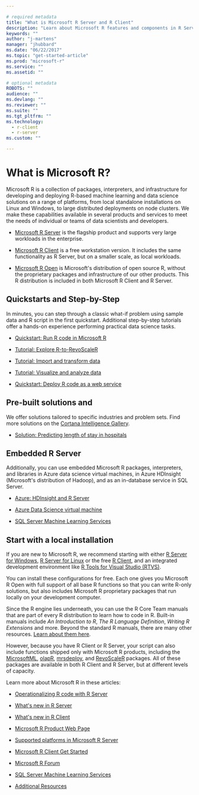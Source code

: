 ```yaml
---

# required metadata
title: "What is Microsoft R Server and R Client"
description: "Learn about Microsoft R features and components in R Server, R Client, R Open."
keywords: ""
author: "j-martens"
manager: "jhubbard"
ms.date: "06/22/2017"
ms.topic: "get-started-article"
ms.prod: "microsoft-r"
ms.service: ""
ms.assetid: ""

# optional metadata
ROBOTS: ""
audience: ""
ms.devlang: ""
ms.reviewer: ""
ms.suite: ""
ms.tgt_pltfrm: ""
ms.technology:
  - r-client
  - r-server
ms.custom: ""

---
```


# What is Microsoft R?

Microsoft R is a collection of packages, interpreters, and infrastructure for developing and deploying R-based machine learning and data science solutions on a range of platforms, from local standalone installations on Linux and Windows, to large distributed deployments on node clusters. We make these capabilities available in several products and services to meet the needs of individual or teams of data scientists and developers.

+ [Microsoft R Server](rserver.md) is the flagship product and supports very large workloads in the enterprise. 

+ [Microsoft R Client](r-client.md) is a free workstation version. It includes the same functionality as R Server, but on a smaller scale, as local workloads.

+ [Microsoft R Open](https://mran.microsoft.com/open/) is Microsoft's distribution of open source R, without the proprietary packages and infrastructure of our other products. This R distribution is included in both Microsoft R Client and R Server. 

## Quickstarts and Step-by-Step

In minutes, you can step through a classic what-if problem using sample data and R script in the first quickstart. Additional step-by-step tutorials offer a hands-on experience performing practical data science tasks.

* [Quickstart: Run R code in Microsoft R](quickstart-r-code.md) 

* [Tutorial: Explore R-to-RevoScaleR](microsoft-r-tutorial-R2RevoScaleR.md) 

* [Tutorial: Import and transform data](scaler-getting-started-data-import-exploration.md)  

* [Tutorial: Visualize and analyze data](scaler-getting-started-data-visualization-analysis.md) 
* [Quickstart: Deploy R code as a web service](quickstart-publish-web-service.md) 

## Pre-built solutions and 

We offer solutions tailored to specific industries and problem sets. Find more solutions on the [Cortana Intelligence Gallery](https://gallery.cortanaintelligence.com/browse?s=R%20Server&skip=0&categories=%5B%2210%22%5D&tags=%5B%22Microsoft%20R%20Server%22%5D).

* [Solution: Predicting length of stay in hospitals](https://gallery.cortanaintelligence.com/Solution/Predicting-Length-of-Stay-in-Hospitals-1) 

## Embedded R Server

Additionally, you can use embedded Microsoft R packages, interpreters, and libraries in Azure data science virtual machines, in Azure HDInsight (Microsoft's distribution of Hadoop), and as an in-database service in SQL Server.

* [Azure: HDInsight and R Server](https://docs.microsoft.com/azure/hdinsight/hdinsight-hadoop-r-server-get-started) 

* [Azure Data Science virtual machine](https://docs.microsoft.com/azure/machine-learning/machine-learning-data-science-virtual-machine-overview)

* [SQL Server Machine Learning Services](https://docs.microsoft.com/sql/advanced-analytics/r/sql-server-r-services)

## Start with a local installation

If you are new to Microsoft R, we recommend starting with either [R Server for Windows](rserver-install-windows.md), [R Server for Linux](rserver-install-linux-server.md) or the free [R Client](r-client-install.md), and an integrated development environment like [R Tools for Visual Studio (RTVS)](https://docs.microsoft.com/visualstudio/rtvs/installation). 

You can install these configurations for free. Each one gives you Microsoft R Open with full support of all base R functions so that you can write R-only solutions, but also includes Microsoft R proprietary packages that run locally on your development computer.

Since the R engine lies underneath, you can use the R Core Team manuals that are part of every R distribution to learn how to code in R. Built-in manuals include *An Introduction to R*, *The R Language Definition*, *Writing R Extensions* and more. Beyond the standard R manuals, there are many other resources. [Learn about them here](microsoft-r-more-resources.md).

However, because you have R Client or R Server, your script can also include functions shipped only with Microsoft R products, including the [MicrosoftML](microsoftml/microsoftml.md), [olapR](olapr/olapr.md), [mrsdeploy](mrsdeploy/mrsdeploy.md), and [RevoScaleR](scaler/scaler.md) packages. All of these packages are available in both R Client and R Server, but at different levels of capacity.

Learn more about Microsoft R in these articles:

+ [Operationalizing R code with R Server](operationalize/about.md)

+ [What's new in R Server](rserver-whats-new.md)

+ [What's new in R Client](rserver-whats-new.md)

+ [Microsoft R Product Web Page](https://www.microsoft.com/en-us/cloud-platform/r-server)

+ [Supported platforms in Microsoft R Server](rserver-install-supported-platforms.md)

+ [Microsoft R Client Get Started](r-client-get-started.md)

+ [Microsoft R Forum](https://social.msdn.microsoft.com/Forums/en-US/home?forum=microsoftr)

+ [SQL Server Machine Learning Services](https://msdn.microsoft.com/en-us/library/mt604845.aspx)

+ [Additional Resources](microsoft-r-more-resources.md)

